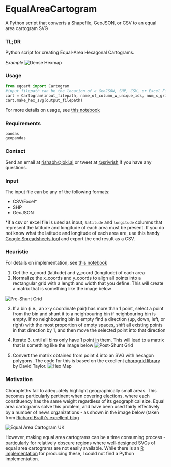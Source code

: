 # EqualAreaCartogram
A Python script that converts a Shapefile, GeoJSON, or CSV to an equal area cartogram SVG

### TL;DR
Python script for creating Equal-Area Hexagonal Cartograms.

_Example_
![Dense Hexmap](https://raw.githubusercontent.com/rishsriv/equalareacartogram/master/demo_images/demo_dense.png "Dense Hexmap")

### Usage
```python
from eqcart import Cartogram
#input_filepath can be the location of a GeoJSON, SHP, CSV, or Excel File
cart = Cartogram(input_filepath, name_of_column_w_unique_ids, num_x_grid, num_y_grid)
cart.make_hex_svg(output_filepath)
```

For more details on usage, see [this notebook](https://github.com/rishsriv/equalareacartogram/blob/master/Demo.ipynb)

### Requirements
```
pandas
geopandas
```

### Contact
Send an email at rishabh@loki.ai or tweet at [@srivrish](https://twitter.com/srivrish) if you have any questions.

### Input
The input file can be any of the following formats:
- CSV/Excel*
- SHP
- GeoJSON

\*if a csv or excel file is used as input, `latitude` and `longitude` columns that represent the latitude and longitude of each area must be present. If you do not know what the latitude and longitude of each area are, use this handy [Google Spreadsheets tool](https://chrome.google.com/webstore/detail/geocode-cells/pkocmaboheckpkcbnnlghnfccjjikmfc?hl=en) and export the end result as a CSV.

### Heuristic
For details on implementation, see [this notebook](https://github.com/rishsriv/equalareacartogram/blob/master/Under%20the%20hood.ipynb)

1. Get the x_coord (latitude) and y_coord (longitude) of each area 
2. Normalize the x_coords and y_coords to align all points into a rectangular grid with a length and width that you define. This will create a matrix that is something like the image below

![Pre-Shunt Grid](https://raw.githubusercontent.com/rishsriv/equalareacartogram/master/demo_images/grid_pre_shunt.png "Equal Area Cartogram UK")

3. If a bin (i.e., an x-y coordinate pair) has more than 1 point, select a point from the bin and shunt it to a neighbouring bin if neighbouring bin is empty. If no neighbouring bin is empty find a direction (up, down, left, or right) with the most proportion of empty spaces, shift all existing points in that direction by 1, and then move the selected point into that direction

4. Iterate 3. until all bins only have 1 point in them. This will lead to a matrix that is something like the image below
![Post-Shunt Grid](https://raw.githubusercontent.com/rishsriv/equalareacartogram/master/demo_images/grid_post_shunt.png "Post-Shunt Grid")

5. Convert the matrix obtained from point 4 into an SVG with hexagon polygons. The code for this is based on the excellent [chorogrid library](https://github.com/Prooffreader/chorogrid) by David Taylor.
![Hex Map](./demo_images/map.svg)

### Motivation
Choropleths fail to adequately highlight geographically small areas. This becomes particularly pertinent when covering elections, where each constituency has the same weight regardless of its geographical size. Equal area cartograms solve this problem, and have been used fairly effectively by a number of news organizations - as shown in the image below (taken from [Richard Brath's excellent blog](https://richardbrath.wordpress.com/2015/10/15/equal-area-cartograms-and-multivariate-labels/)

![Equal Area Cartogram UK](https://raw.githubusercontent.com/rishsriv/equalareacartogram/master/demo_images/ukequalareatilemaps.png "Equal Area Cartogram UK")

However, making equal area cartograms can be a time consuming process - particularly for relatively obscure regions where well-designed SVGs of equal area cartograms are not easily available. While there is an [R implementation](https://github.com/sassalley/hexmapr) for producing these, I could not find a Python implementation.
